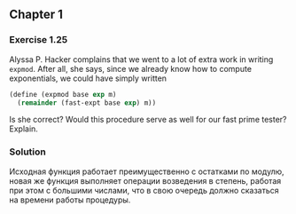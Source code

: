 ## Chapter 1

### Exercise 1.25

Alyssa P. Hacker complains that we went to a lot of extra work in writing `expmod`. After all, she says, since we already know how to compute exponentials, we could have simply written

```scheme
(define (expmod base exp m)
  (remainder (fast-expt base exp) m))
```

Is she correct? Would this procedure serve as well for our fast prime tester? Explain.

### Solution

Исходная функция работает преимущественно с остатками по модулю, новая же функция выполняет операции возведения в степень, работая при этом с большими числами, что в свою очередь должно сказаться на времени работы процедуры.

